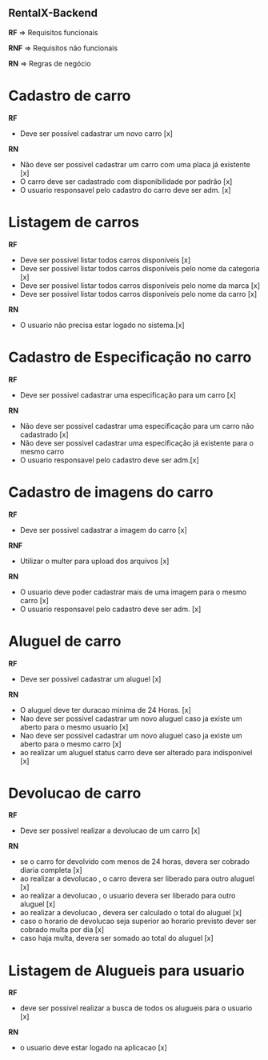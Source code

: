 ## RentalX-Backend

**RF** => Requisitos funcionais

**RNF** => Requisitos não funcionais

**RN** => Regras de negócio

# Cadastro de carro

**RF**

-   Deve ser possível cadastrar um novo carro [x]

**RN**

-   Não deve ser possivel cadastrar um carro com uma placa já existente [x]
-   O carro deve ser cadastrado com disponibilidade por padrão [x]
-   O usuario responsavel pelo cadastro do carro deve ser adm. [x]

# Listagem de carros

**RF**

-   Deve ser possivel listar todos carros disponíveis [x]
-   Deve ser possivel listar todos carros disponíveis pelo nome da categoria [x]
-   Deve ser possivel listar todos carros disponíveis pelo nome da marca [x]
-   Deve ser possivel listar todos carros disponíveis pelo nome da carro [x]

**RN**

-   O usuario não precisa estar logado no sistema.[x]

# Cadastro de Especificação no carro

**RF**

-   Deve ser possivel cadastrar uma especificação para um carro [x]

**RN**

-   Não deve ser possivel cadastrar uma especificação para um carro não cadastrado [x]
-   Não deve ser possivel cadastrar uma especificação já existente para o mesmo carro
-   O usuario responsavel pelo cadastro deve ser adm.[x]

# Cadastro de imagens do carro

**RF**

-   Deve ser possivel cadastrar a imagem do carro [x]

**RNF**

-   Utilizar o multer para upload dos arquivos [x]

**RN**

-   O usuario deve poder cadastrar mais de uma imagem para o mesmo carro [x]
-   O usuario responsavel pelo cadastro deve ser adm. [x]

# Aluguel de carro

**RF**

-   Deve ser possivel cadastrar um aluguel [x]

**RN**

-   O aluguel deve ter duracao minima de 24 Horas. [x]
-   Nao deve ser possivel cadastrar um novo aluguel caso ja existe um aberto para o mesmo usuario [x]
-   Nao deve ser possivel cadastrar um novo aluguel caso ja existe um aberto para o mesmo carro [x]
-   ao realizar um aluguel status carro deve ser alterado para indisponivel [x]

# Devolucao de carro

**RF**

-   Deve ser possivel realizar a devolucao de um carro [x]

**RN**

-   se o carro for devolvido com menos de 24 horas, devera ser cobrado diaria completa [x]
-   ao realizar a devolucao , o carro devera ser liberado para outro aluguel [x]
-   ao realizar a devolucao , o usuario devera ser liberado para outro aluguel [x]
-   ao realizar a devolucao , devera ser calculado o total do aluguel [x]
-   caso o horario de devolucao seja superior ao horario previsto dever ser cobrado multa por dia [x]
-   caso haja multa, devera ser somado ao total do aluguel [x]

# Listagem de Alugueis para usuario

**RF**

-   deve ser possivel realizar a busca de todos os alugueis para o usuario [x]

**RN**

-   o usuario deve estar logado na aplicacao [x]

